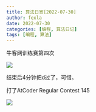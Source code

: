 ```yaml
---
title: 算法日寄[2022-07-30]
author: fexla
date: 2022-07-30
categories: [编程, 算法日记]
tags: [编程, 算法]
---
```

牛客网训练赛第四次

![](https://s2.loli.net/2022/07/30/UrMeOVLyh3tCZkX.png)

结束后4分钟把d过了，可惜。

打了AtCoder Regular Contest 145

![](https://s2.loli.net/2022/07/30/8QwpZgf5XRAIt9O.png)


